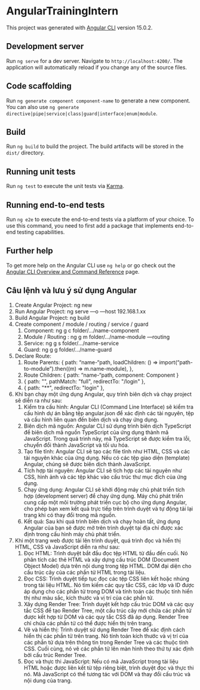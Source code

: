 # AngularTrainingIntern

This project was generated with [Angular CLI](https://github.com/angular/angular-cli) version 15.0.2.

## Development server

Run `ng serve` for a dev server. Navigate to `http://localhost:4200/`. The application will automatically reload if you change any of the source files.

## Code scaffolding

Run `ng generate component component-name` to generate a new component. You can also use `ng generate directive|pipe|service|class|guard|interface|enum|module`.

## Build

Run `ng build` to build the project. The build artifacts will be stored in the `dist/` directory.

## Running unit tests

Run `ng test` to execute the unit tests via [Karma](https://karma-runner.github.io).

## Running end-to-end tests

Run `ng e2e` to execute the end-to-end tests via a platform of your choice. To use this command, you need to first add a package that implements end-to-end testing capabilities.

## Further help

To get more help on the Angular CLI use `ng help` or go check out the [Angular CLI Overview and Command Reference](https://angular.io/cli) page.

## Câu lệnh và lưu ý sử dụng Angular

1. Create Angular Project: ng new
2. Run Angular Project: ng serve —o —host 192.168.1.xx
3. Build Angular Project: ng build
4. Create component / module / routing / service / guard
    1. Component: ng g c folder/…/name-component
    2. Module / Routing : ng g m folder/…/name-module —routing
    3. Service: ng g s folder/…/name-service
    4. Guard: ng g g folder/…/name-guard
5. Declare Route:
    1. Route Parents:  { path: “name-“path,  loadChildren: () =>      import(“path-to-module”).then((m) => m.name-module),  },
    2. Route Children: { path: “name-“path, component: Component }
    3.  { path: "", pathMatch: "full", redirectTo: "/login" },
    4.  { path: "**", redirectTo: "login" },
6. Khi bạn chạy một ứng dụng Angular, quy trình biên dịch và chạy project sẽ diễn ra như sau:
    1. Kiểm tra cấu hình: Angular CLI (Command Line Interface) sẽ kiểm tra cấu hình dự án bằng tệp angular.json để xác định các tài nguyên, tệp và cấu hình liên quan đến biên dịch và chạy ứng dụng.
    2. Biên dịch mã nguồn: Angular CLI sử dụng trình biên dịch TypeScript để biên dịch mã nguồn TypeScript của ứng dụng thành mã JavaScript. Trong quá trình này, mã TypeScript sẽ được kiểm tra lỗi, chuyển đổi thành JavaScript và tối ưu hóa.
    3. Tạo file tĩnh: Angular CLI sẽ tạo các file tĩnh như HTML, CSS và các tài nguyên khác của ứng dụng. Nếu có các tệp giao diện (template) Angular, chúng sẽ được biên dịch thành JavaScript.
    4. Tích hợp tài nguyên: Angular CLI sẽ tích hợp các tài nguyên như CSS, hình ảnh và các tệp khác vào cấu trúc thư mục đích của ứng dụng.
    5. Chạy ứng dụng: Angular CLI sẽ khởi động máy chủ phát triển tích hợp (development server) để chạy ứng dụng. Máy chủ phát triển cung cấp một môi trường phát triển cục bộ cho ứng dụng Angular, cho phép bạn xem kết quả trực tiếp trên trình duyệt và tự động tải lại trang khi có thay đổi trong mã nguồn.
    6. Kết quả: Sau khi quá trình biên dịch và chạy hoàn tất, ứng dụng Angular của bạn sẽ được mở trên trình duyệt tại địa chỉ được xác định trong cấu hình máy chủ phát triển.
7. Khi một trang web được tải lên trình duyệt, quá trình đọc và hiển thị HTML, CSS và JavaScript diễn ra như sau:
    1. Đọc HTML: Trình duyệt bắt đầu đọc tệp HTML từ đầu đến cuối. Nó phân tích các thẻ HTML và xây dựng cấu trúc DOM (Document Object Model) dựa trên nội dung trong tệp HTML. DOM đại diện cho cấu trúc cây của các phần tử HTML trong tài liệu.
    2. Đọc CSS: Trình duyệt tiếp tục đọc các tệp CSS liên kết hoặc nhúng trong tài liệu HTML. Nó tìm kiếm các quy tắc CSS, các lớp và ID được áp dụng cho các phần tử trong DOM và tính toán các thuộc tính hiển thị như màu sắc, kích thước và vị trí của các phần tử.
    3. Xây dựng Render Tree: Trình duyệt kết hợp cấu trúc DOM và các quy tắc CSS để tạo Render Tree, một cấu trúc cây mới chứa các phần tử được kết hợp từ DOM và các quy tắc CSS đã áp dụng. Render Tree chỉ chứa các phần tử có thể được hiển thị trên trang.
    4. Vẽ và hiển thị: Trình duyệt sử dụng Render Tree để xác định cách hiển thị các phần tử trên trang. Nó tính toán kích thước và vị trí của các phần tử dựa trên thông tin trong Render Tree và các thuộc tính CSS. Cuối cùng, nó vẽ các phần tử lên màn hình theo thứ tự xác định bởi cấu trúc Render Tree.
    5. Đọc và thực thi JavaScript: Nếu có mã JavaScript trong tài liệu HTML hoặc được liên kết từ tệp riêng biệt, trình duyệt đọc và thực thi nó. Mã JavaScript có thể tương tác với DOM và thay đổi cấu trúc và nội dung của trang.
